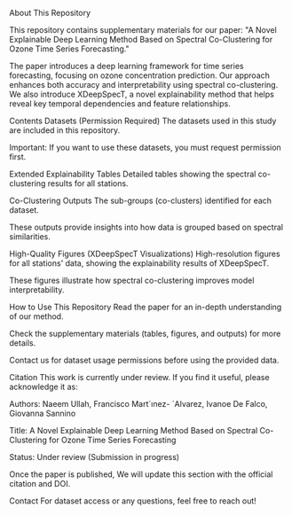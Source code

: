 About This Repository

This repository contains supplementary materials for our paper:
"A Novel Explainable Deep Learning Method Based on Spectral Co-Clustering for Ozone Time Series Forecasting."

The paper introduces a deep learning framework for time series forecasting, focusing on ozone concentration prediction. Our approach enhances both accuracy and interpretability using spectral co-clustering. We also introduce XDeepSpecT, a novel explainability method that helps reveal key temporal dependencies and feature relationships.

Contents
Datasets (Permission Required)
The datasets used in this study are included in this repository.

Important: If you want to use these datasets, you must request permission first.

Extended Explainability Tables
Detailed tables showing the spectral co-clustering results for all stations.

Co-Clustering Outputs
The sub-groups (co-clusters) identified for each dataset.

These outputs provide insights into how data is grouped based on spectral similarities.

High-Quality Figures (XDeepSpecT Visualizations)
High-resolution figures for all stations' data, showing the explainability results of XDeepSpecT.

These figures illustrate how spectral co-clustering improves model interpretability.

How to Use This Repository
Read the paper for an in-depth understanding of our method.

Check the supplementary materials (tables, figures, and outputs) for more details.

Contact us for dataset usage permissions before using the provided data.

Citation
This work is currently under review. If you find it useful, please acknowledge it as:

Authors: Naeem Ullah, Francisco Mart´ınez- ´Alvarez, Ivanoe De Falco, Giovanna Sannino

Title: A Novel Explainable Deep Learning Method Based on Spectral Co-Clustering for Ozone Time Series Forecasting

Status: Under review (Submission in progress)

Once the paper is published, We will update this section with the official citation and DOI.

Contact
For dataset access or any questions, feel free to reach out!
